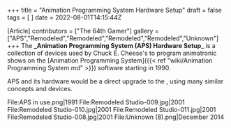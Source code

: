 +++
title = "Animation Programming System Hardware Setup"
draft = false
tags = [ ]
date = 2022-08-01T14:15:44Z

[Article]
contributors = ["The 64th Gamer"]
gallery = ["APS","Remodeled","Remodeled","Remodeled","Remodeled","Unknown"]
+++
The **_Animation Programming System (APS) Hardware Setup**_ is a collection of devices used by Chuck E. Cheese's to program animatronic shows on the [Animation Programming System]({{< ref "wiki/Animation Programming System.md" >}}) software starting in 1990.

APS and its hardware would be a direct upgrade to the , using many similar concepts and devices.

<gallery>
File:APS in use.png|1991
File:Remodeled Studio-009.jpg|2001
File:Remodeled Studio-010.jpg|2001
File:Remodeled Studio-011.jpg|2001
File:Remodeled Studio-008.jpg|2001
File:Unknown (8).png|December 2014
</gallery>